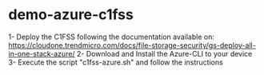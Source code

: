 # demo-azure-c1fss
 1- Deploy the C1FSS following the documentation available on: https://cloudone.trendmicro.com/docs/file-storage-security/gs-deploy-all-in-one-stack-azure/
 2- Download and Install the Azure-CLI to your device
 3- Execute the script "c1fss-azure.sh" and follow the instructions

